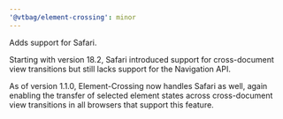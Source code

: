 ```yaml
---
'@vtbag/element-crossing': minor
---
```


Adds support for Safari.

Starting with version 18.2, Safari introduced support for cross-document view transitions but still lacks support for the Navigation API.

As of version 1.1.0, Element-Crossing now handles Safari as well, again enabling the transfer of selected element states across cross-document view transitions in all browsers that support this feature.
